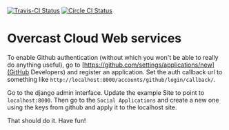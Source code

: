 [![Travis-CI Status](https://travis-ci.org/aaSemble/python-overcast.django.svg)](https://travis-ci.org/aaSemble/python-overcast.django)
[![Circle CI Status](https://circleci.com/gh/aaSemble/python-overcast.django.svg?style=svg)](https://circleci.com/gh/aaSemble/python-overcast.django)

# Overcast Cloud Web services


To enable Github authentication (without which you won't be able to really do anything useful), go to [https://github.com/settings/applications/new](GitHub Developers) and register an application. Set the auth callback url to something like `http://localhost:8000/accounts/github/login/callback/`.

Go to the django admin interface. Update the example Site to point to `localhost:8000`. Then go to the `Social Applications` and create a new one using the keys from github and apply it to the localhost site.

That should do it. Have fun!
